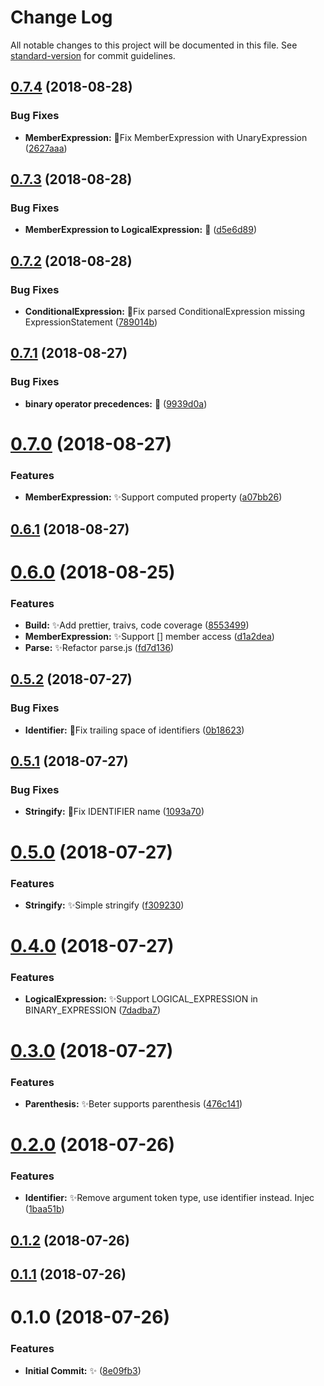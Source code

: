 # Change Log

All notable changes to this project will be documented in this file. See [standard-version](https://github.com/conventional-changelog/standard-version) for commit guidelines.

<a name="0.7.4"></a>
## [0.7.4](https://github.com/vivaxy/JavaScript/compare/v0.7.3...v0.7.4) (2018-08-28)


### Bug Fixes

* **MemberExpression:** :bug:Fix MemberExpression with UnaryExpression ([2627aaa](https://github.com/vivaxy/JavaScript/commit/2627aaa))



<a name="0.7.3"></a>
## [0.7.3](https://github.com/vivaxy/JavaScript/compare/v0.7.2...v0.7.3) (2018-08-28)


### Bug Fixes

* **MemberExpression to LogicalExpression:** :bug: ([d5e6d89](https://github.com/vivaxy/JavaScript/commit/d5e6d89))



<a name="0.7.2"></a>
## [0.7.2](https://github.com/vivaxy/JavaScript/compare/v0.7.1...v0.7.2) (2018-08-28)


### Bug Fixes

* **ConditionalExpression:** :bug:Fix parsed ConditionalExpression missing ExpressionStatement ([789014b](https://github.com/vivaxy/JavaScript/commit/789014b))



<a name="0.7.1"></a>
## [0.7.1](https://github.com/vivaxy/JavaScript/compare/v0.7.0...v0.7.1) (2018-08-27)


### Bug Fixes

* **binary operator precedences:** :bug: ([9939d0a](https://github.com/vivaxy/JavaScript/commit/9939d0a))



<a name="0.7.0"></a>
# [0.7.0](https://github.com/vivaxy/JavaScript/compare/v0.6.1...v0.7.0) (2018-08-27)


### Features

* **MemberExpression:** :sparkles:Support computed property ([a07bb26](https://github.com/vivaxy/JavaScript/commit/a07bb26))



<a name="0.6.1"></a>
## [0.6.1](https://github.com/vivaxy/JavaScript/compare/v0.6.0...v0.6.1) (2018-08-27)



<a name="0.6.0"></a>
# [0.6.0](https://github.com/vivaxy/JavaScript/compare/v0.5.2...v0.6.0) (2018-08-25)


### Features

* **Build:** :sparkles:Add prettier, traivs, code coverage ([8553499](https://github.com/vivaxy/JavaScript/commit/8553499))
* **MemberExpression:** :sparkles:Support [] member access ([d1a2dea](https://github.com/vivaxy/JavaScript/commit/d1a2dea))
* **Parse:** :sparkles:Refactor parse.js ([fd7d136](https://github.com/vivaxy/JavaScript/commit/fd7d136))



<a name="0.5.2"></a>
## [0.5.2](https://github.com/vivaxy/JavaScript/compare/v0.5.1...v0.5.2) (2018-07-27)


### Bug Fixes

* **Identifier:** :bug:Fix trailing space of identifiers ([0b18623](https://github.com/vivaxy/JavaScript/commit/0b18623))



<a name="0.5.1"></a>
## [0.5.1](https://github.com/vivaxy/JavaScript/compare/v0.5.0...v0.5.1) (2018-07-27)


### Bug Fixes

* **Stringify:** :bug:Fix IDENTIFIER name ([1093a70](https://github.com/vivaxy/JavaScript/commit/1093a70))



<a name="0.5.0"></a>
# [0.5.0](https://github.com/vivaxy/JavaScript/compare/v0.4.0...v0.5.0) (2018-07-27)


### Features

* **Stringify:** :sparkles:Simple stringify ([f309230](https://github.com/vivaxy/JavaScript/commit/f309230))



<a name="0.4.0"></a>
# [0.4.0](https://github.com/vivaxy/JavaScript/compare/v0.3.0...v0.4.0) (2018-07-27)


### Features

* **LogicalExpression:** :sparkles:Support LOGICAL_EXPRESSION in BINARY_EXPRESSION ([7dadba7](https://github.com/vivaxy/JavaScript/commit/7dadba7))



<a name="0.3.0"></a>
# [0.3.0](https://github.com/vivaxy/JavaScript/compare/v0.2.0...v0.3.0) (2018-07-27)


### Features

* **Parenthesis:** :sparkles:Beter supports parenthesis ([476c141](https://github.com/vivaxy/JavaScript/commit/476c141))



<a name="0.2.0"></a>
# [0.2.0](https://github.com/vivaxy/JavaScript/compare/v0.1.2...v0.2.0) (2018-07-26)


### Features

* **Identifier:** :sparkles:Remove argument token type, use identifier instead. Injec ([1baa51b](https://github.com/vivaxy/JavaScript/commit/1baa51b))



<a name="0.1.2"></a>
## [0.1.2](https://github.com/vivaxy/JavaScript/compare/v0.1.1...v0.1.2) (2018-07-26)



<a name="0.1.1"></a>
## [0.1.1](https://github.com/vivaxy/JavaScript/compare/v0.1.0...v0.1.1) (2018-07-26)



<a name="0.1.0"></a>
# 0.1.0 (2018-07-26)


### Features

* **Initial Commit:** :sparkles: ([8e09fb3](https://github.com/vivaxy/JavaScript/commit/8e09fb3))
